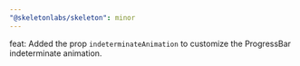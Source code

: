 ```yaml
---
"@skeletonlabs/skeleton": minor
---
```


feat: Added the prop `indeterminateAnimation` to customize the ProgressBar indeterminate animation.
